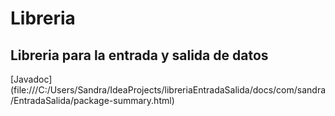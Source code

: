 # Libreria
## Libreria para la entrada y salida de datos

[Javadoc] (file:///C:/Users/Sandra/IdeaProjects/libreriaEntradaSalida/docs/com/sandra/EntradaSalida/package-summary.html)

